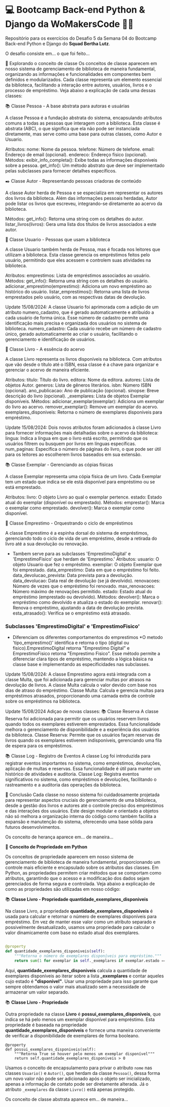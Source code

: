 # 💻 Bootcamp Back-end Python & Django da WoMakersCode 👩‍💻

Repositório para os exercícios do Desafio 5 da Semana 04 do Bootcamp Back-end Python e Django do **Squad Bertha Lutz**.

O desafio consiste em... o que foi feito...


🧩 Explorando o conceito de classe
Os conceitos de classe aparecem em nosso sistema de gerenciamento de biblioteca de maneira fundamental, organizando as informações e funcionalidades em componentes bem definidos e modularizados. Cada classe representa um elemento essencial da biblioteca, facilitando a interação entre autores, usuários, livros e o processo de empréstimo. Veja abaixo a explicação de cada uma dessas classes:

📚 Classe Pessoa - A base abstrata para autoras e usuárias

A classe Pessoa é a fundação abstrata do sistema, encapsulando atributos comuns a todas as pessoas que interagem com a biblioteca. Esta classe é abstrata (ABC), o que significa que ela não pode ser instanciada diretamente, mas serve como uma base para outras classes, como Autor e Usuario.

Atributos:
nome: Nome da pessoa.
telefone: Número de telefone.
email: Endereço de email (opcional).
endereco: Endereço físico (opcional).
Métodos:
exibir_info_completa(): Exibe todas as informações disponíveis sobre a pessoa.
get_info(): Um método abstrato que deve ser implementado pelas subclasses para fornecer detalhes específicos.


✒️ Classe Autor - Representando pessoas criadoras de conteúdo

A classe Autor herda de Pessoa e se especializa em representar os autores dos livros da biblioteca. Além das informações pessoais herdadas, Autor pode listar os livros que escreveu, integrando-se diretamente ao acervo da biblioteca.

Métodos:
get_info(): Retorna uma string com os detalhes do autor.
listar_livros(livros): Gera uma lista dos títulos de livros associados a este autor.


👥 Classe Usuario - Pessoas que usam a biblioteca

A classe Usuario também herda de Pessoa, mas é focada nos leitores que utilizam a biblioteca. Esta classe gerencia os empréstimos feitos pelo usuário, permitindo que eles acessem e controlem suas atividades na biblioteca.

Atributos:
emprestimos: Lista de empréstimos associados ao usuário.
Métodos:
get_info(): Retorna uma string com os detalhes do usuário.
adicionar_emprestimo(emprestimo): Adiciona um novo empréstimo ao histórico do usuário.
listar_emprestimos(): Retorna uma lista de livros emprestados pelo usuário, com as respectivas datas de devolução.

Update 15/08/2024:
A classe Usuario foi aprimorada com a adição de um atributo numero_cadastro, que é gerado automaticamente e atribuído a cada usuário de forma única. Esse número de cadastro permite uma identificação mais precisa e organizada dos usuários no sistema de biblioteca.
numero_cadastro: Cada usuário recebe um número de cadastro único, gerado automaticamente ao criar o usuário, facilitando o gerenciamento e identificação de usuários.

📖 Classe Livro - A essência do acervo

A classe Livro representa os livros disponíveis na biblioteca. Com atributos que vão desde o título até o ISBN, essa classe é a chave para organizar e gerenciar o acervo de maneira eficiente.

Atributos:
titulo: Título do livro.
editora: Nome da editora.
autores: Lista de objetos Autor.
generos: Lista de gêneros literários.
isbn: Número ISBN (opcional).
ano_publicacao: Ano de publicação (opcional).
sinopse: Breve descrição do livro (opcional).
_exemplares: Lista de objetos Exemplar disponíveis.
Métodos:
adicionar_exemplar(exemplar): Adiciona um exemplar do livro ao acervo.
remover_exemplar(): Remove um exemplar do acervo.
exemplares_disponiveis: Retorna o número de exemplares disponíveis para empréstimo.

Update 15/08/2024:
Dois novos atributos foram adicionados à classe Livro para fornecer informações mais detalhadas sobre o acervo da biblioteca:
lingua: Indica a língua em que o livro está escrito, permitindo que os usuários filtrem ou busquem por livros em línguas específicas.
num_paginas: Especifica o número de páginas do livro, o que pode ser útil para os leitores ao escolherem livros baseados em sua extensão.


📚 Classe Exemplar - Gerenciando as cópias físicas

A classe Exemplar representa uma cópia física de um livro. Cada Exemplar tem um estado que indica se ele está disponível para empréstimo ou se está emprestado.

Atributos:
livro: O objeto Livro ao qual o exemplar pertence.
estado: Estado atual do exemplar (disponível ou emprestado).
Métodos:
emprestar(): Marca o exemplar como emprestado.
devolver(): Marca o exemplar como disponível.


🔄 Classe Emprestimo - Orquestrando o ciclo de empréstimos

A classe Emprestimo é a espinha dorsal do sistema de empréstimos, gerenciando todo o ciclo de vida de um empréstimo, desde a retirada do livro até a sua devolução ou renovação.
* Tambem serve para as subclasses 'EmprestimoDigital' e 'EmprestimoFisico' que herdam de 'Emprestimo.'
Atributos:
usuario: O objeto Usuario que fez o empréstimo.
exemplar: O objeto Exemplar que foi emprestado.
data_emprestimo: Data em que o empréstimo foi feito.
data_devolucao_prevista: Data prevista para a devolução.
data_devolucao: Data real de devolução (se já devolvido).
renovacoes: Número de vezes que o empréstimo foi renovado.
max_renovacoes: Número máximo de renovações permitido.
estado: Estado atual do empréstimo (emprestado ou devolvido).
Métodos:
devolver(): Marca o empréstimo como devolvido e atualiza o estado do exemplar.
renovar(): Renova o empréstimo, ajustando a data de devolução prevista.
esta_atrasado(): Verifica se o empréstimo está atrasado.

### Subclasses 'EmprestimoDigital' e 'EmprestimoFisico'
* Diferenciam os diferentes comportamentos do emprestimos
*O metodo 'tipo_emprestimo()' identifica e retorna o tipo  (digital ou fisico).EmprestimoDigital retorna "Emprestimo Digital" e EmprestimoFisico retorna "Emprestimo Fisico". Esse método permite a diferenciar clara tipos de empréstimo, mantendo a lógica básica na classe base e implementando as especificidades nas subclasses.


Update 15/08/2024:
A classe Emprestimo agora está integrada com a classe Multa, que foi adicionada para gerenciar multas por atrasos na devolução de livros. A classe Multa calcula o valor devido com base nos dias de atraso do empréstimo.
Classe Multa: Calcula e gerencia multas para empréstimos atrasados, proporcionando uma camada extra de controle sobre os empréstimos na biblioteca.

Update 15/08/2024
Adiçao de novas classes:
📚 Classe Reserva
A classe Reserva foi adicionada para permitir que os usuários reservem livros quando todos os exemplares estiverem emprestados. Essa funcionalidade melhora o gerenciamento de disponibilidade e a experiência dos usuários da biblioteca.
Classe Reserva: Permite que os usuários façam reservas de livros quando os exemplares estiverem indisponíveis, gerenciando uma fila de espera para os empréstimos.

📚 Classe Log - Registro de Eventos
A classe Log foi introduzida para registrar eventos importantes no sistema, como empréstimos, devoluções, aplicação de multas e reservas. Essa funcionalidade é útil para manter um histórico de atividades e auditoria.
Classe Log: Registra eventos significativos no sistema, como empréstimos e devoluções, facilitando o rastreamento e a auditoria das operações da biblioteca.


🌟 Conclusão
Cada classe no nosso sistema foi cuidadosamente projetada para representar aspectos cruciais do gerenciamento de uma biblioteca, desde a gestão dos livros e autores até o controle preciso dos empréstimos e das interações dos usuários. Este design modular e orientado a objetos não só melhora a organização interna do código como também facilita a expansão e manutenção do sistema, oferecendo uma base sólida para futuros desenvolvimentos.


Os conceito de herança aparece em... de maneira...


🧩 **Conceito de Propriedade em Python**

Os conceitos de propriedade aparecem em nosso sistema de gerenciamento de biblioteca de maneira fundamental, proporcionando um controle mais eficiente e encapsulado sobre os atributos das classes. Em Python, as propriedades permitem criar métodos que se comportam como atributos, garantindo que o acesso e a modificação dos dados sejam gerenciados de forma segura e controlada. Veja abaixo a explicação de como as propriedades são utilizadas em nosso código:

📚 **Classe Livro - Propriedade quantidade_exemplares_disponiveis**

Na classe Livro, a propriedade **quantidade_exemplares_disponiveis** é usada para calcular e retornar o número de exemplares disponíveis para empréstimo. Em vez de manter esse valor como um atributo separado e possivelmente desatualizado, usamos uma propriedade para calcular o valor dinamicamente com base no estado atual dos exemplares.

```python

@property
def quantidade_exemplares_disponiveis(self):
    """Retorna o número de exemplares disponíveis para empréstimo."""
    return sum(1 for exemplar in self._exemplares if exemplar.estado == "disponível")
```

Aqui, **quantidade_exemplares_disponiveis** calcula a quantidade de exemplares disponíveis ao iterar sobre a lista **_exemplares** e contar aqueles cujo estado é **"disponível"**. Usar uma propriedade para isso garante que sempre obtendamos o valor mais atualizado sem a necessidade de armazenar um valor separado.

📚 **Classe Livro - Propriedade**

Outra propriedade na classe **Livro** é **possui_exemplares_disponiveis**, que indica se há pelo menos um exemplar disponível para empréstimo. Esta propriedade é baseada na propriedade **quantidade_exemplares_disponiveis** e fornece uma maneira conveniente de verificar a disponibilidade de exemplares de forma booleano.
```
@property
def possui_exemplares_disponiveis(self):
    """Retorna True se houver pelo menos um exemplar disponível"""
    return self.quantidade_exemplares_disponiveis > 0
```


Usamos o conceito de encapsulamento para privar o atributo `nome` nas classes `Usuario()` e `Autor()`, que herdam da classe `Pessoa()`, dessa forma um novo valor não pode ser adicionado após o objeto ser inicializado, apenas a informação de contato pode ser diretamente alterada. Já o atributo `_exemplares`  da classe `Livro()` está apenas protegido.


Os conceito de classe abstrata aparece em... de maneira...
